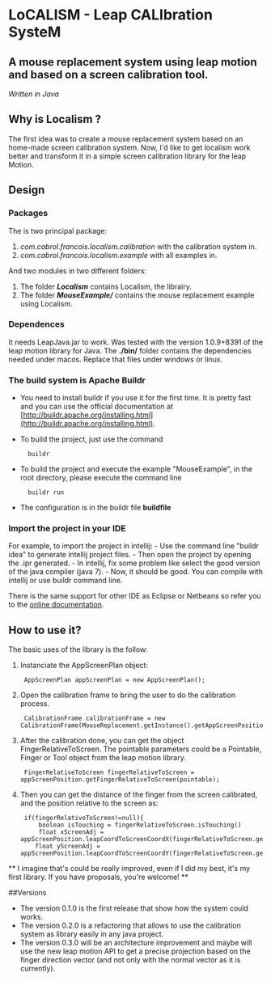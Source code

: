 LoCALISM - Leap CALIbration SysteM
==============

A mouse replacement system using leap motion and based on a screen calibration tool.
--------------

*Written in Java*

## Why is Localism ?
The first idea was to create a mouse replacement system based on an home-made screen calibration system.
Now, I'd like to get localism work better and transform it in a simple screen calibration library for the leap Motion.


## Design
### Packages
The is two principal package:
	
1. _com.cabrol.francois.localism.calibration_ with the calibration system in.
2. _com.cabrol.francois.localism.example_ with all examples in.

And two modules in two different folders:

1. The folder *__Localism__* contains Localism, the librairy.
2. The folder *__MouseExample/__* contains the mouse replacement example using Localism.

### Dependences
It needs LeapJava.jar to work. Was tested with the version 1.0.9+8391 of
the leap motion library for Java.
The __./bin/__ folder contains the dependencies needed under macos. Replace that files under windows or linux.

### The build system is Apache Buildr
- You need to install buildr if you use it for the first time. It is pretty fast and you can use the official documentation at [http://buildr.apache.org/installing.html](http://buildr.apache.org/installing.html).
- To build the project, just use the command

		buildr
		
- To build the project and execute the example "MouseExample", in the root directory, please execute the command line
		
		buildr run
		
- The configuration is in the buildr file __buildfile__

### Import the project in your IDE
For example, to import the project in intellij:
	- Use the command line "buildr idea" to generate intellij project files.
	- Then open the project by opening the .ipr generated.
	- In intellij, fix some problem like select the good version of the java compiler (java 7).
	- Now, it should be good. You can compile with intellij or use buildr command line.

There is the same support for other IDE as Eclipse or Netbeans so refer you to the [online documentation](http://buildr.apache.org/installing.html).


## How to use it?
The basic uses of the library is the follow:

1. Instanciate the AppScreenPlan object:

	
        AppScreenPlan appScreenPlan = new AppScreenPlan();

2. Open the calibration frame to bring the user to do the calibration process.

		CalibrationFrame calibrationFrame = new CalibrationFrame(MouseReplacement.getInstance().getAppScreenPosition());

3. After the calibration done, you can get the object FingerRelativeToScreen. The pointable parameters could be a Pointable, Finger or Tool object from the leap motion library.

		FingerRelativeToScreen fingerRelativeToScreen = appScreenPosition.getFingerRelativeToScreen(pointable);

4. Then you can get the distance of the finger from the screen calibrated, and the position relative to the screen as:

		if(fingerRelativeToScreen!=null){
			boolean isTouching = fingerRelativeToScreen.isTouching()
			float xScreenAdj = appScreenPosition.leapCoordToScreenCoordX(fingerRelativeToScreen.getProjectionOfFinger().getX());
           float yScreenAdj = appScreenPosition.leapCoordToScreenCoordY(fingerRelativeToScreen.getProjectionOfFinger().getY());
           
** I imagine that's could be really improved, even if I did my best, it's my first library. If you have proposals, you're welcome! **

##Versions
* The version 0.1.0 is the first release that show how the system could works.
* The version 0.2.0 is a refactoring that allows to use the calibration system as library easily in any java project.
* The version 0.3.0 will be an architecture improvement and maybe will use the new leap motion API to get a precise projection based on the finger direction vector (and not only with the normal vector as it is currently).

				

